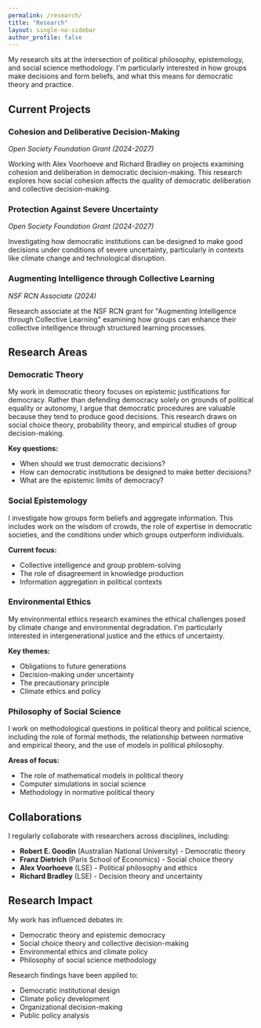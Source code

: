 ```yaml
---
permalink: /research/
title: "Research"
layout: single-no-sidebar
author_profile: false
---
```


My research sits at the intersection of political philosophy, epistemology, and social science methodology. I'm particularly interested in how groups make decisions and form beliefs, and what this means for democratic theory and practice.

## Current Projects

### Cohesion and Deliberative Decision-Making
*Open Society Foundation Grant (2024-2027)*

Working with Alex Voorhoeve and Richard Bradley on projects examining cohesion and deliberation in democratic decision-making. This research explores how social cohesion affects the quality of democratic deliberation and collective decision-making.

### Protection Against Severe Uncertainty
*Open Society Foundation Grant (2024-2027)*

Investigating how democratic institutions can be designed to make good decisions under conditions of severe uncertainty, particularly in contexts like climate change and technological disruption.

### Augmenting Intelligence through Collective Learning
*NSF RCN Associate (2024)*

Research associate at the NSF RCN grant for "Augmenting Intelligence through Collective Learning" examining how groups can enhance their collective intelligence through structured learning processes.

## Research Areas

### Democratic Theory
My work in democratic theory focuses on epistemic justifications for democracy. Rather than defending democracy solely on grounds of political equality or autonomy, I argue that democratic procedures are valuable because they tend to produce good decisions. This research draws on social choice theory, probability theory, and empirical studies of group decision-making.

**Key questions:**
- When should we trust democratic decisions?
- How can democratic institutions be designed to make better decisions?
- What are the epistemic limits of democracy?

### Social Epistemology
I investigate how groups form beliefs and aggregate information. This includes work on the wisdom of crowds, the role of expertise in democratic societies, and the conditions under which groups outperform individuals.

**Current focus:**
- Collective intelligence and group problem-solving
- The role of disagreement in knowledge production
- Information aggregation in political contexts

### Environmental Ethics
My environmental ethics research examines the ethical challenges posed by climate change and environmental degradation. I'm particularly interested in intergenerational justice and the ethics of uncertainty.

**Key themes:**
- Obligations to future generations
- Decision-making under uncertainty
- The precautionary principle
- Climate ethics and policy

### Philosophy of Social Science
I work on methodological questions in political theory and political science, including the role of formal methods, the relationship between normative and empirical theory, and the use of models in political philosophy.

**Areas of focus:**
- The role of mathematical models in political theory
- Computer simulations in social science
- Methodology in normative political theory

## Collaborations

I regularly collaborate with researchers across disciplines, including:
- **Robert E. Goodin** (Australian National University) - Democratic theory
- **Franz Dietrich** (Paris School of Economics) - Social choice theory
- **Alex Voorhoeve** (LSE) - Political philosophy and ethics
- **Richard Bradley** (LSE) - Decision theory and uncertainty

## Research Impact

My work has influenced debates in:
- Democratic theory and epistemic democracy
- Social choice theory and collective decision-making
- Environmental ethics and climate policy
- Philosophy of social science methodology

Research findings have been applied to:
- Democratic institutional design
- Climate policy development
- Organizational decision-making
- Public policy analysis